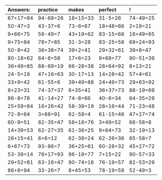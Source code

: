| Answers: | practice | makes | perfect | ! |
| :--- | :--- | :--- | :--- | :--- |
| 67+17=84 | 94-68=26 | 18+15=33 | 31-5=26 | 74-49=25 | 
| 50-47=3 | 43-37=6 | 73-6=67 | 18+48=66 | 2+19=21 | 
| 9+66=75 | 56-49=7 | 43+19=62 | 83-15=68 | 16+49=65 | 
| 9+75=84 | 78+7=85 | 31-3=28 | 83-25=58 | 69+24=93 | 
| 50-8=42 | 36+38=74 | 39+2=41 | 29+32=61 | 39+8=47 | 
| 80-18=62 | 64-6=58 | 17+6=23 | 9+68=77 | 90-51=39 | 
| 36+49=85 | 88-69=19 | 66-28=38 | 28+64=92 | 8+13=21 | 
| 24-5=19 | 47+16=63 | 30-17=13 | 14+28=42 | 57+4=61 | 
| 33+9=42 | 61-55=6 | 39+49=88 | 24+49=73 | 29+63=92 | 
| 8+23=31 | 74-37=37 | 6+35=41 | 36+37=73 | 88-19=69 | 
| 86-8=78 | 41-14=27 | 74-8=66 | 40-6=34 | 64-35=29 | 
| 25+59=84 | 16+26=42 | 58-39=19 | 28+16=44 | 71-23=48 | 
| 72-8=64 | 3+88=91 | 62-58=4 | 61-15=46 | 47+27=74 | 
| 60-9=51 | 82-35=47 | 58+18=76 | 3+49=52 | 66-58=8 | 
| 14+39=53 | 62-27=35 | 61-36=25 | 9+64=73 | 32-19=13 | 
| 26+15=41 | 6+6=12 | 62-38=24 | 62-26=36 | 65-58=7 | 
| 6+67=73 | 93-86=7 | 36+25=61 | 60-28=32 | 45+27=72 | 
| 53-39=14 | 76+17=93 | 96-19=77 | 7+15=22 | 90-57=33 | 
| 29+52=81 | 63-16=47 | 90-74=16 | 76-19=57 | 82-53=29 | 
| 86+8=94 | 33-26=7 | 8+45=53 | 78-19=59 | 52-49=3 | 
